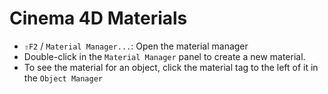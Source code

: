# Cinema 4D Materials

- `⇧F2` / `Material Manager...`: Open the material manager
- Double-click in the `Material Manager` panel to create a new material.
- To see the material for an object, click the material tag to the left of it in the `Object Manager`

